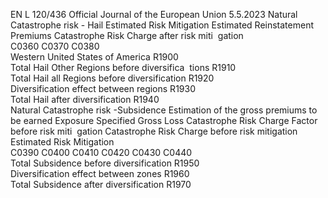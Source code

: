 EN  L 120/436 Official Journal of the European Union 5.5.2023
 Natural Catastrophe risk - Hail  Estimated Risk 
Mitigation  Estimated 
Reinstatement 
Premiums  Catastrophe 
Risk Charge 
after risk miti ­
gation  
C0360  C0370  C0380  
Western United States of America  R1900  
Total Hail Other Regions before diversifica ­
tions  R1910  
Total Hail all Regions before diversification  R1920  
Diversification effect between regions  R1930  
Total Hail after diversification  R1940  
Natural Catastrophe risk -Subsidence  Estimation of the 
gross premiums 
to be earned  Exposure  Specified Gross 
Loss  Catastrophe Risk 
Charge Factor 
before risk miti ­
gation  Catastrophe Risk 
Charge before 
risk mitigation  Estimated Risk 
Mitigation  
C0390  C0400  C0410  C0420  C0430  C0440  
Total Subsidence before diversification  R1950  
Diversification effect between zones  R1960  
Total Subsidence after diversification  R1970